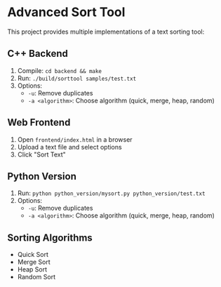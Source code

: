 # Advanced Sort Tool

This project provides multiple implementations of a text sorting tool:

## C++ Backend
1. Compile: `cd backend && make`
2. Run: `./build/sorttool samples/test.txt`
3. Options:
   - `-u`: Remove duplicates
   - `-a <algorithm>`: Choose algorithm (quick, merge, heap, random)

## Web Frontend
1. Open `frontend/index.html` in a browser
2. Upload a text file and select options
3. Click "Sort Text"

## Python Version
1. Run: `python python_version/mysort.py python_version/test.txt`
2. Options:
   - `-u`: Remove duplicates
   - `-a <algorithm>`: Choose algorithm (quick, merge, heap, random)

## Sorting Algorithms
- Quick Sort
- Merge Sort
- Heap Sort
- Random Sort
